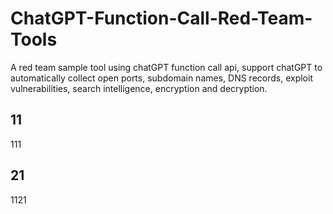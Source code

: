# ChatGPT-Function-Call-Red-Team-Tools
A red team sample tool using chatGPT function call api, support chatGPT to automatically collect open ports, subdomain names, DNS records, exploit vulnerabilities, search intelligence, encryption and decryption.
## 11
111
## 21
1121
